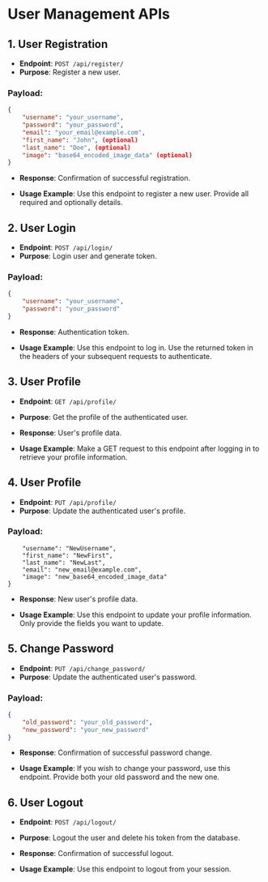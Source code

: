 # User Management APIs

## 1. User Registration

- **Endpoint**: `POST /api/register/`
- **Purpose**: Register a new user.

### Payload:

```json
{
    "username": "your_username",
    "password": "your_password",
    "email": "your_email@example.com",
    "first_name": "John", (optional)
    "last_name": "Doe", (optional)
    "image": "base64_encoded_image_data" (optional)
}
```

- **Response**:
Confirmation of successful registration.

- **Usage Example**:
Use this endpoint to register a new user. Provide all required and optionally details.

  

## 2. User Login

- **Endpoint**: `POST /api/login/`
- **Purpose**: Login user and generate token.

### Payload:

```json
{
    "username": "your_username",
    "password": "your_password"
}
```

- **Response**:
Authentication token.

- **Usage Example**:
Use this endpoint to log in. Use the returned token in the headers of your subsequent requests to authenticate.

## 3. User Profile

- **Endpoint**: `GET /api/profile/`
- **Purpose**: Get the profile of the authenticated user.


- **Response**:
User's profile data.

- **Usage Example**:
Make a GET request to this endpoint after logging in to retrieve your profile information.


## 4. User Profile

- **Endpoint**: `PUT /api/profile/`
- **Purpose**: Update the authenticated user's profile.

### Payload:

```json{
    "username": "NewUsername",
    "first_name": "NewFirst",
    "last_name": "NewLast",
    "email": "new_email@example.com",
    "image": "new_base64_encoded_image_data"
}

```

- **Response**:
 New user's profile data.

- **Usage Example**:
Use this endpoint to update your profile information. Only provide the fields you want to update.


## 5. Change Password

- **Endpoint**: `PUT /api/change_password/`
- **Purpose**: Update the authenticated user's password.

### Payload:

```json
{
    "old_password": "your_old_password",
    "new_password": "your_new_password"
}


```

- **Response**:
Confirmation of successful password change.

- **Usage Example**:
If you wish to change your password, use this endpoint. Provide both your old password and the new one.

## 6. User Logout

- **Endpoint**: `POST /api/logout/`
- **Purpose**: Logout the user and delete his token from the database.

- **Response**:
Confirmation of successful logout.

- **Usage Example**:
Use this endpoint to logout from your session.
